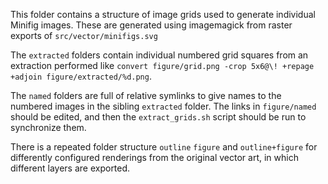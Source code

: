 This folder contains a structure of image grids used to generate individual Minifig images. These are generated using imagemagick from raster exports of `src/vector/minifigs.svg`

The `extracted` folders contain individual numbered grid squares from an extraction performed like `convert figure/grid.png -crop 5x6@\! +repage +adjoin figure/extracted/%d.png`.

The `named` folders are full of relative symlinks to give names to the numbered images in the sibling `extracted` folder. The links in `figure/named` should be edited, and then the `extract_grids.sh` script should be run to synchronize them.

There is a repeated folder structure `outline` `figure` and `outline+figure` for differently configured renderings from the original vector art, in which different layers are exported.
